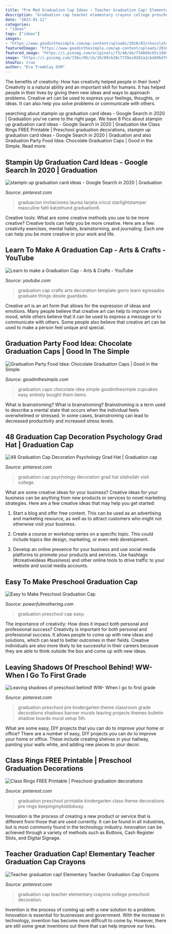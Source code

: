 ```yaml
---
title: "Pre Med Graduation Cap Ideas ~ Teacher Graduation Cap! Elementary Teacher Graduation Cap Crayons"
description: "Graduation cap teacher elementary crayons college preschool decoration"
date: "2023-01-11"
categories:
- "ideas"
tags: ["ideas"]
images:
- "https://www.goodinthesimple.com/wp-content/uploads/2018/03/chocolate-graduation-caps.jpg"
featuredImage: "https://www.goodinthesimple.com/wp-content/uploads/2018/03/chocolate-graduation-caps.jpg"
featured_image: "https://i.pinimg.com/originals/f3/48/d4/f348d4cb5c19d44f0ac30c58d0f012d5.png"
image: "https://i.pinimg.com/736x/09/cb/20/09cb20c7739ac0202a2cbdd9bd700b54--classroom-setup-preschool-classroom.jpg"
ShowToc: true
author: "Era Tremblay DVM"
---
```



The benefits of creativity: How has creativity helped people in their lives?
Creativity is a natural ability and an important skill for humans. It has helped people in their lives by giving them new ideas and ways to approach problems. Creative art can be used to express your feelings, thoughts, or ideas. It can also help you solve problems or communicate with others.

	

		
searching about stampin up graduation card ideas - Google Search in 2020 | Graduation you've came to the right page. We have 8 Pics about stampin up graduation card ideas - Google Search in 2020 | Graduation like Class Rings FREE Printable | Preschool graduation decorations, stampin up graduation card ideas - Google Search in 2020 | Graduation and also Graduation Party Food Idea: Chocolate Graduation Caps | Good in the Simple. Read more:
		
    
## Stampin Up Graduation Card Ideas - Google Search In 2020 | Graduation

<img loading=lazy src="https://i.pinimg.com/736x/cc/38/59/cc3859ec58714d9e0ed9dfcfd6b976c8.jpg" onerror="this.onerror=null;this.src='https://tse1.mm.bing.net/th?id=OIP.IMoyhhwu1EP2VTCDD7cKRwHaJ4&amp;pid=15.1';" alt="stampin up graduation card ideas - Google Search in 2020 | Graduation">

_Source: pinterest.com_

>graduacion invitaciones laurea tarjeta cricut starlightstamper masculine fatti katzehund graduation6. 

	

Creative tools: What are some creative methods you use to be more creative?
Creative tools can help you be more creative. Here are a few: creativity exercises, mental habits, brainstorming, and journaling. Each one can help you be more creative in your work and life.

    
## Learn To Make A Graduation Cap - Arts &amp; Crafts - YouTube

<img loading=lazy src="http://i1.ytimg.com/vi/r6fZnWeysSY/maxresdefault.jpg" onerror="this.onerror=null;this.src='https://tse4.mm.bing.net/th?id=OIP.oK31M3DtCjz0PlZz8rJtQwHaEK&amp;pid=15.1';" alt="Learn to make a Graduation Cap - Arts &amp; Crafts - YouTube">

_Source: youtube.com_

>graduation cap crafts arts decoration template gorro learn egresados graduate things desde guardado. 

	

Creative art is an art form that allows for the expression of ideas and emotions. Many people believe that creative art can help to improve one's mood, while others believe that it can be used to express a message or to communicate with others. Some people also believe that creative art can be used to make a person feel unique and special.

    
## Graduation Party Food Idea: Chocolate Graduation Caps | Good In The Simple

<img loading=lazy src="https://www.goodinthesimple.com/wp-content/uploads/2018/03/chocolate-graduation-caps.jpg" onerror="this.onerror=null;this.src='https://tse4.mm.bing.net/th?id=OIP.9UuHagmMWMA7RV0uP6Z-BAHaN8&amp;pid=15.1';" alt="Graduation Party Food Idea: Chocolate Graduation Caps | Good in the Simple">

_Source: goodinthesimple.com_

>graduation caps chocolate idea simple goodinthesimple cupcakes easy entirely bought them items. 

	

What is brainstroming?
What is brainstroming? Brainstroming is a term used to describe a mental state that occurs when the individual feels overwhelmed or stressed. In some cases, brainstroming can lead to decreased productivity and increased stress levels.

    
## 48 Graduation Cap Decoration Psychology Grad Hat | Graduation Cap

<img loading=lazy src="https://i.pinimg.com/originals/b0/93/bf/b093bf2e17eba0fdde5bb37a0977b89a.jpg" onerror="this.onerror=null;this.src='https://tse1.mm.bing.net/th?id=OIP.X6rSAoPadClhtromKX7T5AHaNJ&amp;pid=15.1';" alt="48 Graduation Cap Decoration Psychology Grad Hat | Graduation cap">

_Source: pinterest.com_

>graduation cap psychology decoration grad hat silahsilah visit college. 

	

What are some creative ideas for your business?
Creative ideas for your business can be anything from new products or services to novel marketing strategies. Here are a few creative ideas that may help you get started:
1. Start a blog and offer free content. This can be used as an advertising and marketing resource, as well as to attract customers who might not otherwise visit your business.

2. Create a course or workshop series on a specific topic. This could include topics like design, marketing, or even web development.

3. Develop an online presence for your business and use social media platforms to promote your products and services. Use hashtags (#creativeideas #business) and other online tools to drive traffic to your website and social media accounts.


    
## Easy To Make Preschool Graduation Cap

<img loading=lazy src="https://www.powerfulmothering.com/wp-content/uploads/2018/03/Super-easy-to-make-preschool-graduation-cap.jpg" onerror="this.onerror=null;this.src='https://tse1.mm.bing.net/th?id=OIP.-lNAElcWmkGBToOyqqTNcAHaD4&amp;pid=15.1';" alt="Easy to Make Preschool Graduation Cap">

_Source: powerfulmothering.com_

>graduation preschool cap easy. 

	

The importance of creativity: How does it impact both personal and professional success?
Creativity is important for both personal and professional success. It allows people to come up with new ideas and solutions, which can lead to better outcomes in their fields. Creative individuals are also more likely to be successful in their careers because they are able to think outside the box and come up with new ideas.

    
## Leaving Shadows Of Preschool Behind! WW- When I Go To First Grade

<img loading=lazy src="https://i.pinimg.com/736x/09/cb/20/09cb20c7739ac0202a2cbdd9bd700b54--classroom-setup-preschool-classroom.jpg" onerror="this.onerror=null;this.src='https://tse2.mm.bing.net/th?id=OIP.O_ZpVt8VmCFx3HYKPFNLXQHaFj&amp;pid=15.1';" alt="Leaving shadows of preschool behind! WW- When I go to first grade">

_Source: pinterest.com_

>graduation preschool pre kindergarten theme classroom grade decorations shadows banner murals leaving projects themes bulletin shadow boards mural setup 5th. 

	

What are some easy, DIY projects that you can do to improve your home or office?
There are a number of easy, DIY projects you can do to improve your home or office. These include creating shelves in your hallway, painting your walls white, and adding new pieces to your decor.

    
## Class Rings FREE Printable | Preschool Graduation Decorations

<img loading=lazy src="https://i.pinimg.com/originals/f3/48/d4/f348d4cb5c19d44f0ac30c58d0f012d5.png" onerror="this.onerror=null;this.src='https://tse4.mm.bing.net/th?id=OIP.sWYI__PDohIxp5t9ZArfmwHaFf&amp;pid=15.1';" alt="Class Rings FREE Printable | Preschool graduation decorations">

_Source: pinterest.com_

>graduation preschool printable kindergarten class theme decorations pre rings keepingmykiddobusy. 

	

Innovation is the process of creating a new product or service that is different from those that are used currently. It can be found in all industries, but is most commonly found in the technology industry. Innovation can be achieved through a variety of methods such as Buttons, Cash Register Slots, and Digital Signage.

    
## Teacher Graduation Cap! Elementary Teacher Graduation Cap Crayons

<img loading=lazy src="https://i.pinimg.com/originals/b2/0d/fc/b20dfc8ef8a2117a9bf005a35d68a130.jpg" onerror="this.onerror=null;this.src='https://tse4.mm.bing.net/th?id=OIP.lZP9wTzu-H66_vdMwiwUsQHaJ4&amp;pid=15.1';" alt="Teacher graduation cap! Elementary Teacher Graduation Cap Crayons">

_Source: pinterest.com_

>graduation cap teacher elementary crayons college preschool decoration. 

	

Invention is the process of coming up with a new solution to a problem. Innovation is essential for businesses and government. With the increase in technology, invention has become more difficult to come by. However, there are still some great inventions out there that can help improve our lives.

